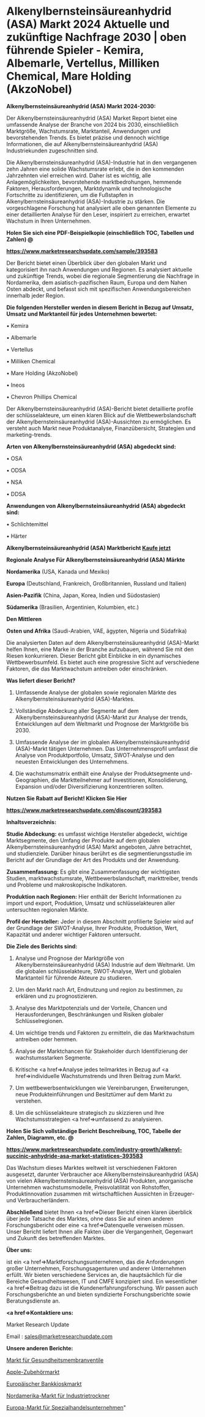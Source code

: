 # Alkenylbernsteinsäureanhydrid (ASA) Markt 2024 Aktuelle und zukünftige Nachfrage 2030 | oben führende Spieler - Kemira, Albemarle, Vertellus, Milliken Chemical, Mare Holding (AkzoNobel)

<strong>Alkenylbernsteinsäureanhydrid (ASA) Markt 2024-2030:</strong>

Der Alkenylbernsteinsäureanhydrid (ASA) Market Report bietet eine umfassende Analyse der Branche von 2024 bis 2030, einschließlich Marktgröße, Wachstumsrate, Marktanteil, Anwendungen und bevorstehenden Trends. Es bietet präzise und dennoch wichtige Informationen, die auf Alkenylbernsteinsäureanhydrid (ASA) Industriekunden zugeschnitten sind.

Die Alkenylbernsteinsäureanhydrid (ASA)-Industrie hat in den vergangenen zehn Jahren eine solide Wachstumsrate erlebt, die in den kommenden Jahrzehnten viel erreichen wird. Daher ist es wichtig, alle Anlagemöglichkeiten, bevorstehende marktbedrohungen, hemmende Faktoren, Herausforderungen, Marktdynamik und technologische Fortschritte zu identifizieren, um die Fußstapfen in Alkenylbernsteinsäureanhydrid (ASA)-Industrie zu stärken. Die vorgeschlagene Forschung hat analysiert alle oben genannten Elemente zu einer detaillierten Analyse für den Leser, inspiriert zu erreichen, erwartet Wachstum in Ihren Unternehmen.



<strong>Holen Sie sich eine PDF-Beispielkopie (einschließlich TOC, Tabellen und Zahlen) @
</strong>

<strong><a href=https://www.marketresearchupdate.com/sample/393583>

<strong>https://www.marketresearchupdate.com/sample/393583</u></font></a></strong></strong>

Der Bericht bietet einen Überblick über den globalen Markt und kategorisiert ihn nach Anwendungen und Regionen. Es analysiert aktuelle und zukünftige Trends, wobei die regionale Segmentierung die Nachfrage in Nordamerika, dem asiatisch-pazifischen Raum, Europa und dem Nahen Osten abdeckt, und befasst sich mit spezifischen Anwendungsbereichen innerhalb jeder Region.



<strong>Die folgenden Hersteller werden in diesem Bericht in Bezug auf Umsatz, Umsatz und Marktanteil für jedes Unternehmen bewertet:</strong>

• Kemira

• Albemarle

• Vertellus

• Milliken Chemical

• Mare Holding (AkzoNobel)

• Ineos

• Chevron Phillips Chemical

Der Alkenylbernsteinsäureanhydrid (ASA)-Bericht bietet detaillierte profile der schlüsselakteure, um einen klaren Blick auf die Wettbewerbslandschaft der Alkenylbernsteinsäureanhydrid (ASA)-Aussichten zu ermöglichen. Es versteht auch Markt neue Produktanalyse, Finanzübersicht, Strategien und marketing-trends.



<strong>Arten von Alkenylbernsteinsäureanhydrid (ASA) abgedeckt sind:</strong>

• OSA

• ODSA

• NSA

• DDSA



<strong>Anwendungen von Alkenylbernsteinsäureanhydrid (ASA) abgedeckt sind:</strong>

• Schlichtemittel

• Härter



<strong>Alkenylbernsteinsäureanhydrid (ASA) Marktbericht <a href=https://www.marketresearchupdate.com/buynow/393583>Kaufe jetzt</a></strong>



<strong>Regionale Analyse Für Alkenylbernsteinsäureanhydrid (ASA) Märkte</strong>



<strong>Nordamerika</strong> (USA, Kanada und Mexiko)



<strong>Europa</strong> (Deutschland, Frankreich, Großbritannien, Russland und Italien)



<strong>Asien-Pazifik</strong> (China, Japan, Korea, Indien und Südostasien)



<strong>Südamerika</strong> (Brasilien, Argentinien, Kolumbien, etc.)



<strong>Den Mittleren</strong> 

<strong>Osten und Afrika</strong> (Saudi-Arabien, VAE, ägypten, Nigeria und Südafrika)

Die analysierten Daten auf dem Alkenylbernsteinsäureanhydrid (ASA)-Markt helfen Ihnen, eine Marke in der Branche aufzubauen, während Sie mit den Riesen konkurrieren. Dieser Bericht gibt Einblicke in ein dynamisches Wettbewerbsumfeld. Es bietet auch eine progressive Sicht auf verschiedene Faktoren, die das Marktwachstum antreiben oder einschränken.



<strong>Was liefert dieser Bericht?</strong>

1. Umfassende Analyse der globalen sowie regionalen Märkte des Alkenylbernsteinsäureanhydrid (ASA)-Marktes.

2. Vollständige Abdeckung aller Segmente auf dem Alkenylbernsteinsäureanhydrid (ASA)-Markt zur Analyse der trends, Entwicklungen auf dem Weltmarkt und Prognose der Marktgröße bis 2030.

3. Umfassende Analyse der im globalen Alkenylbernsteinsäureanhydrid (ASA)-Markt tätigen Unternehmen. Das Unternehmensprofil umfasst die Analyse von Produktportfolio, Umsatz, SWOT-Analyse und den neuesten Entwicklungen des Unternehmens.

4. Die wachstumsmatrix enthält eine Analyse der Produktsegmente und-Geographien, die Marktteilnehmer auf Investitionen, Konsolidierung, Expansion und/oder Diversifizierung konzentrieren sollten.



<strong>Nutzen Sie Rabatt auf Bericht! Klicken Sie Hier
</strong>

<strong><a href=https://www.marketresearchupdate.com/discount/393583>https://www.marketresearchupdate.com/discount/393583</b></u></font></strong></a>



<strong>Inhaltsverzeichnis:</strong>



<strong>Studie Abdeckung:</strong> es umfasst wichtige Hersteller abgedeckt, wichtige Marktsegmente, den Umfang der Produkte auf dem globalen Alkenylbernsteinsäureanhydrid (ASA) Markt angeboten, Jahre betrachtet, und studienziele. Darüber hinaus berührt es die segmentierungsstudie im Bericht auf der Grundlage der Art des Produkts und der Anwendung.



<strong>Zusammenfassung:</strong> Es gibt eine Zusammenfassung der wichtigsten Studien, marktwachstumsrate, Wettbewerbslandschaft, markttreiber, trends und Probleme und makroskopische Indikatoren.



<strong>Produktion nach Regionen:</strong> Hier enthält der Bericht Informationen zu import und export, Produktion, Umsatz und schlüsselakteuren aller untersuchten regionalen Märkte.



<strong>Profil der Hersteller:</strong> Jeder in diesem Abschnitt profilierte Spieler wird auf der Grundlage der SWOT-Analyse, Ihrer Produkte, Produktion, Wert, Kapazität und anderer wichtiger Faktoren untersucht.



<strong>Die Ziele des Berichts sind:</strong>

1) Analyse und Prognose der Marktgröße von Alkenylbernsteinsäureanhydrid (ASA) Industrie auf dem Weltmarkt.
Um die globalen schlüsselakteure, SWOT-Analyse, Wert und globalen Marktanteil für führende Akteure zu studieren.

2) Um den Markt nach Art, Endnutzung und region zu bestimmen, zu erklären und zu prognostizieren.

3) Analyse des Marktpotenzials und der Vorteile, Chancen und Herausforderungen, Beschränkungen und Risiken globaler Schlüsselregionen.

4) Um wichtige trends und Faktoren zu ermitteln, die das Marktwachstum antreiben oder hemmen.

5) Analyse der Marktchancen für Stakeholder durch Identifizierung der wachstumsstarken Segmente.

6) Kritische <a href=>Analyse</a> jedes teilmarktes in Bezug auf <a href=>individuelle</a> Wachstumstrends und Ihren Beitrag zum Markt.

7) Um wettbewerbsentwicklungen wie Vereinbarungen, Erweiterungen, neue Produkteinführungen und Besitztümer auf dem Markt zu verstehen.

8) Um die schlüsselakteure strategisch zu skizzieren und Ihre Wachstumsstrategien <a href=>umfassend</a> zu analysieren.



<strong>Holen Sie Sich vollständige Bericht Beschreibung, TOC, Tabelle der Zahlen, Diagramm, etc. @ </strong>

<strong><a href=https://www.marketresearchupdate.com/industry-growth/alkenyl-succinic-anhydride-asa-market-statistices-393583>https://www.marketresearchupdate.com/industry-growth/alkenyl-succinic-anhydride-asa-market-statistices-393583</a></font></strong>

Das Wachstum dieses Marktes weltweit ist verschiedenen Faktoren ausgesetzt, darunter Verbraucher ace Alkenylbernsteinsäureanhydrid (ASA) von vielen Alkenylbernsteinsäureanhydrid (ASA) Produkten, anorganische Unternehmen wachstumsmodelle, Preisvolatilität von Rohstoffen, Produktinnovation zusammen mit wirtschaftlichen Aussichten in Erzeuger-und Verbraucherländern.



<strong>Abschließend</strong> bietet Ihnen <a href=>Dieser</a> Bericht einen klaren überblick über jede Tatsache des Marktes, ohne dass Sie auf einen anderen Forschungsbericht oder eine <a href=>Datenquelle</a> verweisen müssen. Unser Bericht liefert Ihnen alle Fakten über die Vergangenheit, Gegenwart und Zukunft des betreffenden Marktes.



<strong>Über uns:</strong>

 ist ein <a href=>Marktfors</a>chungsunternehmen, das die Anforderungen großer Unternehmen, Forschungsagenturen und anderer Unternehmen erfüllt. Wir bieten verschiedene Services an, die hauptsächlich für die Bereiche Gesundheitswesen, IT und CMFE konzipiert sind. Ein wesentlicher <a href=>Beitrag</a> dazu ist die Kundenerfahrungsforschung. Wir passen auch Forschungsberichte an und bieten syndizierte Forschungsberichte sowie Beratungsdienste an.



<strong><a href=>Kontaktiere uns:</a></strong>

Market Research Update

Email : sales@marketresearchupdate.com



<strong>Unsere anderen Berichte:</strong>

<a href=https://www.linkedin.com/pulse/health-diaphragm-valve-market-size-growth-set-surge-significantly>Markt für Gesundheitsmembranventile</a>

<a href=https://www.linkedin.com/pulse/apple-accessories-market-research-report-reveals-explosive>Apple-Zubehörmarkt</a>

<a href=https://www.linkedin.com/pulse/europe-bank-kiosk-market-size-production-value-price>Europäischer Bankkioskmarkt</a>

<a href=https://www.linkedin.com/pulse/north-america-industrial-dryers-market-growth>Nordamerika-Markt für Industrietrockner</a>

<a href=https://www.linkedin.com/pulse/europe-specialty-trade-contractors-market-analysis>Europa-Markt für Spezialhandelsunternehmen</a>"
